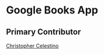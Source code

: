 # Google Books App

## Primary Contributor

[Christopher Celestino](https://www.linkedin.com/in/christopher-celestino/)


